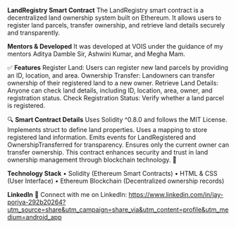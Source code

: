 **LandRegistry Smart Contract**
The LandRegistry smart contract is a decentralized land ownership system built on Ethereum. It allows users to register land parcels, transfer ownership, and retrieve land details securely and transparently.

**Mentors & Developed**
It was developed at VOIS under the guidance of my mentors Aditya Damble Sir, Ashwini Kumar, and Megha Mam.

✅ **Features**
Register Land: Users can register new land parcels by providing an ID, location, and area.
Ownership Transfer: Landowners can transfer ownership of their registered land to a new owner.
Retrieve Land Details: Anyone can check land details, including ID, location, area, owner, and registration status.
Check Registration Status: Verify whether a land parcel is registered.

🔍 **Smart Contract Details**
Uses Solidity ^0.8.0 and follows the MIT License.
Implements struct to define land properties.
Uses a mapping to store registered land information.
Emits events for LandRegistered and OwnershipTransferred for transparency.
Ensures only the current owner can transfer ownership.
This contract enhances security and trust in land ownership management through blockchain technology. 🚀

**Technology Stack**
• Solidity (Ethereum Smart Contracts)
• HTML & CSS (User Interface)
• Ethereum Blockchain (Decentralized ownership records)

**LinkedIn**
🔗 Connect with me on LinkedIn: https://www.linkedin.com/in/jay-poriya-292b20264?utm_source=share&utm_campaign=share_via&utm_content=profile&utm_medium=android_app
